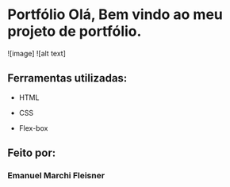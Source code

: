 # Portfólio Olá, Bem vindo ao meu projeto de portfólio.

![image] ![alt text]
## Ferramentas utilizadas:

* HTML

* CSS

* Flex-box

## Feito por:

### Emanuel Marchi Fleisner
